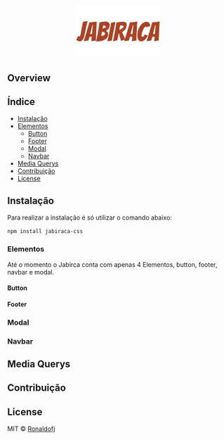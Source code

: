 <h1 align="center">

![](assets/logo.png)

</h1>

<h3 align="center">

</h3>

<div align="center">

</div>

## Overview

## Índice

- [Instalação](#instalação)
- [Elementos](#elementos)
  - [Button](#button)
  - [Footer](#footer)
  - [Modal](#modal)
  - [Navbar](#navbar)
- [Media Querys](#media-querys)
- [Contribuição](#contribuição)
- [License](#license)

## Instalação

Para realizar a instalação é só utilizar o comando abaixo:

```
npm install jabiraca-css
```

### Elementos

Até o momento o Jabirca conta com apenas 4 Elementos, button, footer, navbar e modal.

#### Button

#### Footer

### Modal

### Navbar

## Media Querys

## Contribuição

## License

MIT © [Ronaldofj](https://github.com/Rocketseat)
